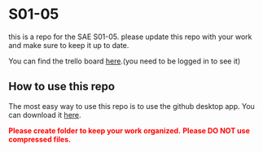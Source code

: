 # S01-05

this is a repo for the SAE S01-05.
please update this repo with your work and make sure to keep it up to date.

You can find the trello board [here](https://trello.com/b/vGfNMDlh/planning).(you need to be logged in to see it)

## How to use this repo

The most easy way to use this repo is to use the github desktop app. You can download it [here](https://desktop.github.com/).

<span style="color:red">**Please create folder to keep your work organized.**</span>
<span style="color:red">**Please DO NOT use compressed files.**</span>